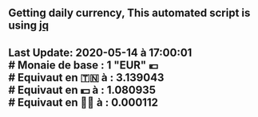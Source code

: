 ## Getting daily currency, This automated script is using [jq](https://stedolan.github.io/jq/)
## Last Update:  2020-05-14 à 17:00:01 </br># Monaie de base : 1 "EUR" 💶 </br> # Equivaut en 🇹🇳 à :  3.139043 </br> # Equivaut en 💵 à : 1.080935</br> # Equivaut en 🐱‍💻 à :  0.000112
